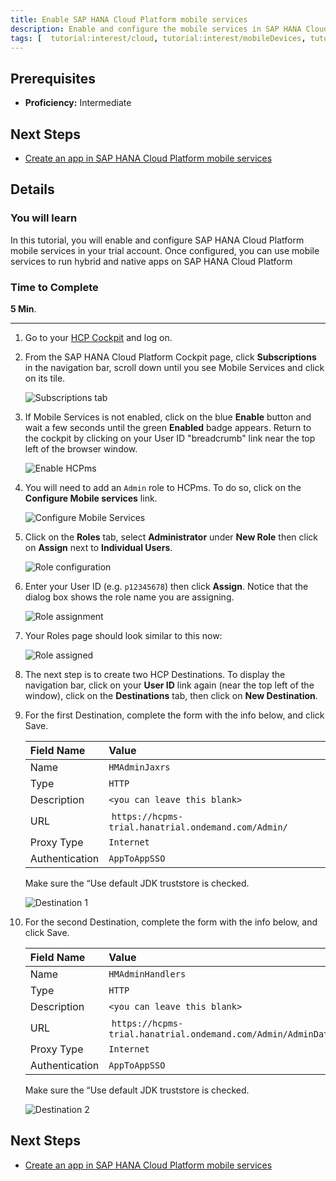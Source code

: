 ```yaml
---
title: Enable SAP HANA Cloud Platform mobile services
description: Enable and configure the mobile services in SAP HANA Cloud Platform 
tags: [  tutorial:interest/cloud, tutorial:interest/mobileDevices, tutorial:product/hcp, tutorial:product/mobile ]
---
```

## Prerequisites  
 - **Proficiency:** Intermediate

## Next Steps
 - [Create an app in SAP HANA Cloud Platform mobile services](http://go.sap.com/developer/tutorial-contribution/hcpms-create-app.html)

## Details
### You will learn  
In this tutorial, you will enable and configure SAP HANA Cloud Platform mobile services in your trial account.  Once configured, you can use mobile services to run hybrid and native apps on SAP HANA Cloud Platform

### Time to Complete
**5 Min**.

---

1. Go to your [HCP Cockpit](https://account.hanatrial.ondemand.com) and log on.


2. From the SAP HANA Cloud Platform Cockpit page, click **Subscriptions** in the navigation bar, scroll down until you see Mobile Services and click on its tile.

    ![Subscriptions tab](https://raw.githubusercontent.com/SAPDocuments/Tutorials/master/tutorials/hcpms-enable-mobile-services/2.png)

3. If Mobile Services is not enabled, click on the blue **Enable** button and wait a few seconds until the green **Enabled** badge appears. Return to the cockpit by clicking on your User ID "breadcrumb" link near the top left of the browser window. 

    ![Enable HCPms](https://raw.githubusercontent.com/SAPDocuments/Tutorials/master/tutorials/hcpms-enable-mobile-services/3.png)

4. You will need to add an `Admin` role to HCPms. To do so, click on the **Configure Mobile services** link.

    ![Configure Mobile Services](https://raw.githubusercontent.com/SAPDocuments/Tutorials/master/tutorials/hcpms-enable-mobile-services/4.png)

5. Click on the **Roles** tab, select **Administrator** under **New Role** then click on **Assign** next to **Individual Users**. 

    ![Role configuration](https://raw.githubusercontent.com/SAPDocuments/Tutorials/master/tutorials/hcpms-enable-mobile-services/5.png)

6. Enter your User ID (e.g. `p12345678`) then click **Assign**. Notice that the dialog box shows the role name you are assigning.

    ![Role assignment](https://raw.githubusercontent.com/SAPDocuments/Tutorials/master/tutorials/hcpms-enable-mobile-services/6.png)

7. Your Roles page should look similar to this now:

    ![Role assigned](https://raw.githubusercontent.com/SAPDocuments/Tutorials/master/tutorials/hcpms-enable-mobile-services/7.png)


9. The next step is to create two HCP Destinations. To display the navigation bar, click on your **User ID** link again (near the top left of the window), click on the **Destinations** tab, then click on **New Destination**.

10. For the first Destination, complete the form with the info below, and click Save.

    Field Name                | Value
    :------------------------ | :-------------
    Name                      | `HMAdminJaxrs`
    Type                      | `HTTP`
    Description               |`<you can leave this blank>`
    URL                       | `https://hcpms-trial.hanatrial.ondemand.com/Admin/`
    Proxy Type                | `Internet`
    Authentication            | `AppToAppSSO`

    Make sure the “Use default JDK truststore is checked.

    ![Destination 1](https://raw.githubusercontent.com/SAPDocuments/Tutorials/master/tutorials/hcpms-enable-mobile-services/10.png)

11. For the second Destination, complete the form with the info below, and click Save.

    Field Name                | Value
    :------------------------ | :-------------
    Name                      | `HMAdminHandlers`
    Type                      | `HTTP`
    Description               |`<you can leave this blank>`
    URL                       | `https://hcpms-trial.hanatrial.ondemand.com/Admin/AdminData`
    Proxy Type                | `Internet`
    Authentication            | `AppToAppSSO`

    Make sure the “Use default JDK truststore is checked.

    ![Destination 2](https://raw.githubusercontent.com/SAPDocuments/Tutorials/master/tutorials/hcpms-enable-mobile-services/11.png)


## Next Steps
 - [Create an app in SAP HANA Cloud Platform mobile services](http://go.sap.com/developer/tutorial-contribution/hcpms-create-app.html)
